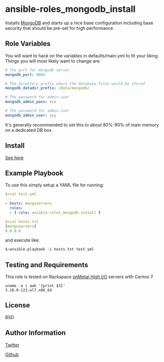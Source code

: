 ansible-roles_mongodb_install
=========

Installs [MongoDB](http://www.mongodb.org) and starts up a nice base configuration including base security that should be pre-set for high performance.

Role Variables
--------------

You will want to hack on the variables in defaults/main.yml to fit your liking. Things you will most likely want to change are:

```yaml
# The port for mongodb server
mongodb_port: 9005

# The directory prefix where the database files would be stored
mongodb_datadir_prefix: /data/mongodb/

# The password for admin user
mongodb_admin_pass: xxx

# The password for admin user
mongodb_admin_user: yyy

```

It's generally recommended to set this to about 80%-90% of main memory on a dedicated DB box.

Install
-------
[See here](https://galaxy.ansible.com/intro)

Example Playbook
----------------

To use this simply setup a YAML file for running:

```yaml
$>cat test.yml
---
- hosts: mongoservers
  roles:
  - { role: ansible-roles_mongodb-install }
```

```yaml
$>cat hosts.txt
[mongoservers]
0.0.0.0
```

and execute like:
```bash
$>ansible-playbook -i hosts.txt test.yml
```

Testing and Requirements
------------------------
This role is tested on Rackspace [onMetal High I/O](http://www.rackspace.com/cloud/servers/onmetal/) servers with Centos 7.

```
uname -a | awk '{print $3}'
3.10.0-123.el7.x86_64
```

License
-------

BSD

Author Information
------------------
[Twitter](http://www.twitter.com/kennygorman)

[Github](https://github.com/kgorman)
